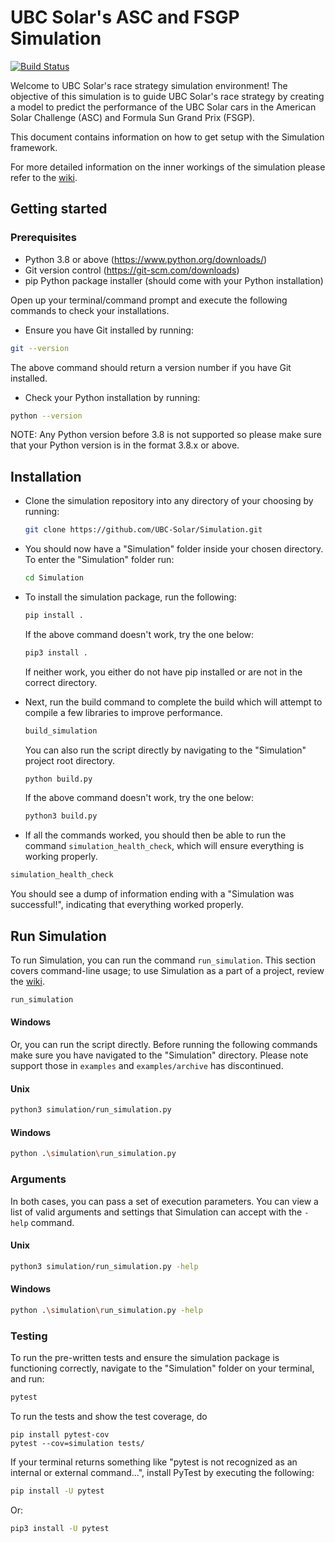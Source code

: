 # UBC Solar's ASC and FSGP Simulation

[![Build Status](https://app.travis-ci.com/UBC-Solar/Simulation.svg?branch=master)](https://app.travis-ci.com/UBC-Solar/Simulation)

Welcome to UBC Solar's race strategy simulation environment! The objective of this simulation is to guide UBC Solar's race strategy by creating a model to predict the performance of the UBC Solar cars in the American Solar Challenge (ASC) and Formula Sun Grand Prix (FSGP). 

This document contains information on how to get setup with the Simulation framework. 

For more detailed information on the inner workings of the simulation please refer to the [wiki](https://github.com/UBC-Solar/Simulation/wiki).

## Getting started

### Prerequisites

- Python 3.8 or above (https://www.python.org/downloads/)
- Git version control (https://git-scm.com/downloads)
- pip Python package installer (should come with your Python installation)

Open up your terminal/command prompt and execute the following commands to check your installations.

- Ensure you have Git installed by running: 

```bash
git --version
```

The above command should return a version number if you have Git installed.

- Check your Python installation by running:

```bash
python --version
```

NOTE: Any Python version before 3.8 is not supported so please make sure that your Python version is in the format 3.8.x or above.

## Installation

- Clone the simulation repository into any directory of your choosing by running: 

    ```bash
    git clone https://github.com/UBC-Solar/Simulation.git
    ```

- You should now have a "Simulation" folder inside your chosen directory. To enter the "Simulation" folder run:

    ```bash
    cd Simulation
    ```

- To install the simulation package, run the following:

    ```bash
    pip install .
    ```

    If the above command doesn't work, try the one below:

    ```bash
    pip3 install .
    ```

    If neither work, you either do not have pip installed or are not in the correct directory.

- Next, run the build command to complete the build which will attempt to compile a few libraries to improve performance.
    ```bash
    build_simulation
    ```
  You can also run the script directly by navigating to the "Simulation" project root directory. 
    ```bash
    python build.py
    ```

    If the above command doesn't work, try the one below:

    ```bash
    python3 build.py
    ```

- If all the commands worked, you should then be able to run the command `simulation_health_check`, which will ensure everything is working properly.

```bash
simulation_health_check
```
  You should see a dump of information ending with a "Simulation was successful!", indicating that everything worked properly.

## Run Simulation

To run Simulation, you can run the command `run_simulation`. This section covers command-line usage; to use Simulation as a part of a project, review the [wiki](https://github.com/UBC-Solar/Simulation/wiki).

```bash
run_simulation
```

#### Windows
Or, you can run the script directly. Before running the following commands make sure you have navigated to the "Simulation" directory. Please note support those in `examples` and `examples/archive` has discontinued.

#### Unix

```bash
python3 simulation/run_simulation.py
```
#### Windows

```bash
python .\simulation\run_simulation.py
```

### Arguments
In both cases, you can pass a set of execution parameters.
You can view a list of valid arguments and settings that Simulation can accept with the `-help` command.

#### Unix

```bash
python3 simulation/run_simulation.py -help
```
#### Windows

```bash
python .\simulation\run_simulation.py -help
```

### Testing

To run the pre-written tests and ensure the simulation package is functioning correctly, navigate to the "Simulation" folder on your terminal, and run:

``` bash
pytest
```

To run the tests and show the test coverage, do 
```
pip install pytest-cov
pytest --cov=simulation tests/
```

If your terminal returns something like "pytest is not recognized as an internal or external command...", install PyTest by executing the following:

``` bash
pip install -U pytest
```

Or:

```bash
pip3 install -U pytest
```

